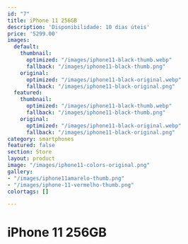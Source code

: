 ```yaml
---
id: "7"
title: iPhone 11 256GB
description: 'Disponibilidade: 10 dias úteis'
price: '5299.00'
images:
  default:
    thumbnail:
      optimized: "/images/iphone11-black-thumb.webp"
      fallback: "/images/iphone11-black-thumb.png"
    original:
      optimized: "/images/iphone11-black-original.webp"
      fallback: "/images/iphone11-black-original.png"
  featured:
    thumbnail:
      optimized: "/images/iphone11-black-thumb.webp"
      fallback: "/images/iphone11-black-thumb.png"
    original:
      optimized: "/images/iphone11-black-original.webp"
      fallback: "/images/iphone11-black-original.png"
category: smartphones
featured: false
section: Store
layout: product
image: "/images/iphone11-colors-original.png"
gallery:
- "/images/iphone11amarelo-thumb.png"
- "/images/iphone-11-vermelho-thumb.png"
colortags: []

---
```

# iPhone 11 256GB